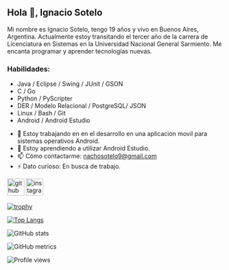 ## Hola 👋, Ignacio Sotelo

Mi nombre es Ignacio Sotelo, tengo 19 años y vivo en Buenos Aires, Argentina.  Actualmente estoy transitando el tercer año de la carrera de Licenciatura en Sistemas en la Universidad Nacional General Sarmiento.  Me encanta programar y aprender tecnologías nuevas.

### Habilidades: 

* Java / Eclipse / Swing / JUnit / GSON
* C / Go
* Python / PyScripter
* DER / Modelo Relacional / PostgreSQL/ JSON 
* Linux / Bash / Git
* Android / Android Estudio

- 🔭 Estoy trabajando en en el desarrollo en una aplicación movil para sistemas operativos Android.  
- 🌱 Estoy aprendiendo a utilizar Android Estudio. 
- 📫 Cómo contactarme: nachosotelo9@gmail.com 
- ⚡ Dato curioso: En busca de trabajo. 


[<img src='https://cdn.jsdelivr.net/npm/simple-icons@3.0.1/icons/github.svg' alt='github' height='40'>](https://github.com/https://github.com/Ignacionahuelsotelo)  [<img src='https://cdn.jsdelivr.net/npm/simple-icons@3.0.1/icons/instagram.svg' alt='instagram' height='40'>](https://www.instagram.com/https://www.instagram.com/nacho_sotelo01//)  

[![trophy](https://github-profile-trophy.vercel.app/?username=https://github.com/Ignacionahuelsotelo)](https://github.com/ryo-ma/github-profile-trophy)

[![Top Langs](https://github-readme-stats.vercel.app/api/top-langs/?username=https://github.com/Ignacionahuelsotelo)](https://github.com/anuraghazra/github-readme-stats)

![GitHub stats](https://github-readme-stats.vercel.app/api?username=https://github.com/Ignacionahuelsotelo&show_icons=true)  

![GitHub metrics](https://metrics.lecoq.io/https://github.com/Ignacionahuelsotelo)  

![Profile views](https://gpvc.arturio.dev/https://github.com/Ignacionahuelsotelo)  





